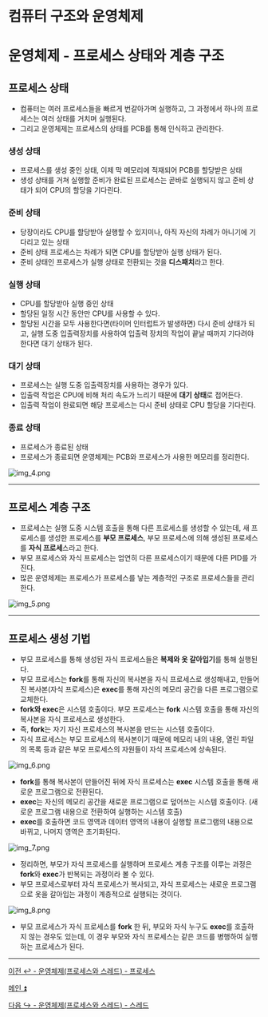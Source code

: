 # 컴퓨터 구조와 운영체제

# 운영체제 - 프로세스 상태와 계층 구조

## 프로세스 상태

- 컴퓨터는 여러 프로세스들을 빠르게 번갈아가며 실행하고, 그 과정에서 하나의 프로세스는 여러 상태를 거치며 실행된다.
- 그리고 운영체제는 프로세스의 상태를 PCB를 통해 인식하고 관리한다.

### 생성 상태

- 프로세스를 생성 중인 상태, 이제 막 메모리에 적재되어 PCB를 할당받은 상태
- 생성 상태를 거쳐 실행할 준비가 완료된 프로세스는 곧바로 실행되지 않고 준비 상태가 되어 CPU의 할당을 기다린다.

### 준비 상태

- 당장이라도 CPU를 할당받아 실행할 수 있지미나, 아직 자신의 차례가 아니기에 기다리고 있는 상태
- 준비 상태 프로세스는 차례가 되면 CPU를 할당받아 실행 상태가 된다.
- 준비 상태인 프로세스가 실행 상태로 전환되는 것을 **디스패치**라고 한다.

### 실행 상태

- CPU를 할당받아 실행 중인 상태
- 할당된 일정 시간 동안만 CPU를 사용할 수 있다.
- 할당된 시간을 모두 사용한다면(타이머 인터럽트가 발생하면) 다시 준비 상태가 되고, 실행 도중 입출력장치를 사용하여 입출력 장치의 작업이 끝날 때까지 기다려야 한다면 대기 상태가 된다.

### 대기 상태

- 프로세스는 실행 도중 입출력장치를 사용하는 경우가 있다.
- 입출력 작업은 CPU에 비해 처리 속도가 느리기 때문에 **대기 상태**로 접어든다.
- 입출력 작업이 완료되면 해당 프로세스는 다시 준비 상태로 CPU 할당을 기다린다.

### 종료 상태

- 프로세스가 종료된 상태
- 프로세스가 종료되면 운영체제는 PCB와 프로세스가 사용한 메모리를 정리한다.

![img_4.png](image/img_4.png)

---

## 프로세스 계층 구조

- 프로세스는 실행 도중 시스템 호출을 통해 다른 프로세스를 생성할 수 있는데, 새 프로세스를 생성한 프로세스를 **부모 프로세스**, 부모 프로세스에 의해 생성된 프로세스를 **자식 프로세**스라고 한다.
- 부모 프로세스와 자식 프로세스는 엄연히 다른 프로세스이기 때문에 다른 PID를 가진다.
- 많은 운영체제는 프로세스가 프로세스를 낳는 계층적인 구조로 프로세스들을 관리한다.

![img_5.png](image/img_5.png)

---

## 프로세스 생성 기법

- 부모 프로세스를 통해 생성된 자식 프로세스들은 **복제와 옷 갈아입기**를 통해 실행된다.
- 부모 프로세스는 **fork**를 통해 자신의 복사본을 자식 프로세스로 생성해내고, 만들어진 복사본(자식 프로세스)은 **exec**를 통해 자신의 메모리 공간을 다른 프로그램으로 교체한다.
- **fork와 exec**은 시스템 호출이다. 부모 프로세스는 **fork** 시스템 호출을 통해 자신의 복사본을 자식 프로세스로 생성한다.
- 즉, **fork**는 자기 자신 프로세스의 복사본을 만드는 시스템 호출이다.
- 자식 프로세스는 부모 프로세스의 복사본이기 때문에 메모리 내의 내용, 열린 파일의 목록 등과 같은 부모 프로세스의 자원들이 자식 프로세스에 상속된다.

![img_6.png](image/img_6.png)

- **fork**를 통해 복사본이 만들어진 뒤에 자식 프로세스는 **exec** 시스템 호출을 통해 새로운 프로그램으로 전환된다.
- **exec**는 자신의 메모리 공간을 새로운 프로그램으로 덮어쓰는 시스템 호출이다. (새로운 프로그램 내용으로 전환하여 실행하는 시스템 호출)
- **exec**를 호출하면 코드 영역과 데이터 영역의 내용이 실행할 프로그램의 내용으로 바뀌고, 나머지 영역은 초기화된다.

![img_7.png](image/img_7.png)

- 정리하면, 부모가 자식 프로세스를 실행하며 프로세스 계층 구조를 이루는 과정은 **fork**와 **exec**가 반복되는 과정이라 볼 수 있다.
- 부모 프로세스로부터 자식 프로세스가 복사되고, 자식 프로세스는 새로운 프로그램으로 옷을 갈아입는 과정이 계층적으로 실행되는 것이다.

![img_8.png](image/img_8.png)

- 부모 프로세스가 자식 프로세스를 **fork** 한 뒤, 부모와 자식 누구도 **exec**를 호출하지 않는 경우도 있는데, 이 경우 부모와 자식 프로세스는 같은 코드를 병행하여 실행하는 프로세스가 된다.

---

[이전 ↩️ - 운영체제(프로세스와 스레드) - 프로세스]()

[메인 ⏫](https://github.com/genesis12345678/TIL/blob/main/cs/Main.md)

[다음 ↪️ - 운영체제(프로세스와 스레드) - 스레드]()